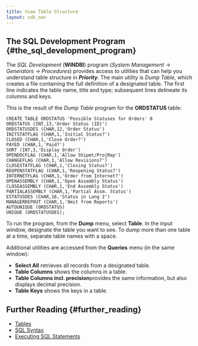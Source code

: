 ```yaml
---
title: View Table Structure
layout: sdk_nav
---
```


## The SQL Development Program {#the_sql_development_program}

The *SQL Development* (**WINDBI**) program (*System Management* →
*Generators* → *Procedures*) provides access to utilities that can help
you understand table structure in ***Priority***. The main utility is
*Dump Table*, which creates a file containing the full definition of a
designated table. The first line indicates the table name, title and
type; subsequent lines delineate its columns and keys.

This is the result of the *Dump Table* program for the **ORDSTATUS**
table:

``` priority
CREATE TABLE ORDSTATUS 'Possible Statuses for Orders' 0
ORDSTATUS (INT,13,'Order Status (ID)')
ORDSTATUSDES (CHAR,12,'Order Status')
INITSTATFLAG (CHAR,1,'Initial Status?')
CLOSED (CHAR,1,'Close Order?')
PAYED (CHAR,1,'Paid?')
SORT (INT,3,'Display Order')
OPENDOCFLAG (CHAR,1,'Allow Shipmt/ProjRep')
CHANGEFLAG (CHAR,1,'Allow Revisions?')
CLOSESTATFLAG (CHAR,1,'Closing Status?')
REOPENSTATFLAG (CHAR,1,'Reopening Status?')
INTERNETFLAG (CHAR,1,'Order from Internet?')
OPENASSEMBLY (CHAR,1,'Open Assembly Status')
CLOSEASSEMBLY (CHAR,1,'End Assembly Status')
PARTIALASSEMBLY (CHAR,1,'Partial Assm. Status')
ESTATUSDES (CHAR,16,'Status in Lang 2')
MANAGERREPOUT (CHAR,1,'Omit from Reports')
AUTOUNIQUE (ORDSTATUS)
UNIQUE (ORDSTATUSDES);
```

To run the program, from the **Dump** menu, select **Table**. In the
input window, designate the table you want to see. To dump more than one
table at a time, separate table names with a space.

Additional utilities are accessed from the **Queries** menu (in the same
window):

-   **Select All** retrieves all records from a designated table.
-   **Table Columns** shows the columns in a table.
-   **Table Columns incl. precision**provides the same information, but
    also displays decimal precision.
-   **Table Keys** shows the keys in a table.

## Further Reading {#further_reading}

-   [Tables](Tables "wikilink")
-   [SQL Syntax](SQL_Syntax "wikilink")
-   [Executing SQL Statements](Executing_SQL_Statements "wikilink")
